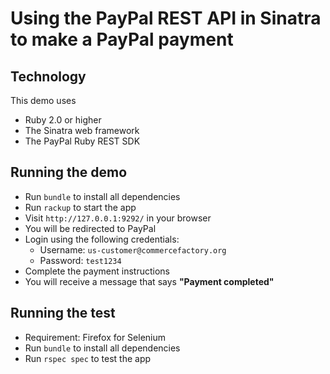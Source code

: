 # Using the PayPal REST API in Sinatra to make a PayPal payment

## Technology

This demo uses

* Ruby 2.0 or higher
* The Sinatra web framework
* The PayPal Ruby REST SDK

## Running the demo

* Run `bundle` to install all dependencies
* Run `rackup` to start the app
* Visit `http://127.0.0.1:9292/` in your browser
* You will be redirected to PayPal
* Login using the following credentials:
  * Username: `us-customer@commercefactory.org`
  * Password: `test1234`
* Complete the payment instructions
* You will receive a message that says __"Payment completed"__

## Running the test

* Requirement: Firefox for Selenium
* Run `bundle` to install all dependencies
* Run `rspec spec` to test the app

